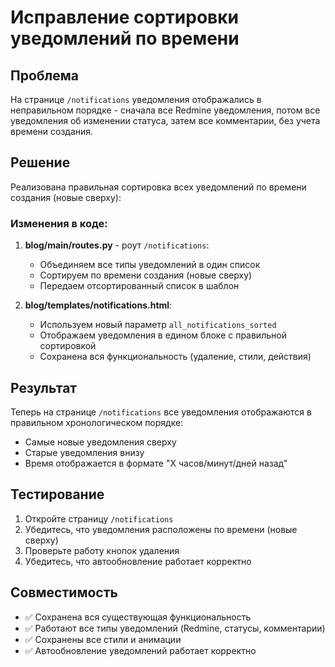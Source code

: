# Исправление сортировки уведомлений по времени

## Проблема
На странице `/notifications` уведомления отображались в неправильном порядке - сначала все Redmine уведомления, потом все уведомления об изменении статуса, затем все комментарии, без учета времени создания.

## Решение
Реализована правильная сортировка всех уведомлений по времени создания (новые сверху):

### Изменения в коде:

1. **blog/main/routes.py** - роут `/notifications`:
   - Объединяем все типы уведомлений в один список
   - Сортируем по времени создания (новые сверху)
   - Передаем отсортированный список в шаблон

2. **blog/templates/notifications.html**:
   - Используем новый параметр `all_notifications_sorted`
   - Отображаем уведомления в едином блоке с правильной сортировкой
   - Сохранена вся функциональность (удаление, стили, действия)

## Результат
Теперь на странице `/notifications` все уведомления отображаются в правильном хронологическом порядке:
- Самые новые уведомления сверху
- Старые уведомления внизу
- Время отображается в формате "X часов/минут/дней назад"

## Тестирование
1. Откройте страницу `/notifications`
2. Убедитесь, что уведомления расположены по времени (новые сверху)
3. Проверьте работу кнопок удаления
4. Убедитесь, что автообновление работает корректно

## Совместимость
- ✅ Сохранена вся существующая функциональность
- ✅ Работают все типы уведомлений (Redmine, статусы, комментарии)
- ✅ Сохранены все стили и анимации
- ✅ Автообновление уведомлений работает корректно
